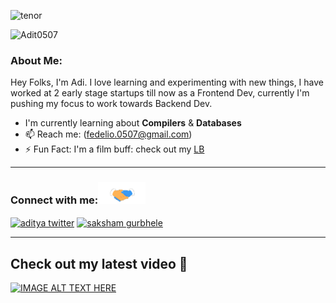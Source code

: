 ![tenor](https://github.com/Adit0507/Adit0507/assets/78037846/5657cf36-8846-4335-bc1b-c86c9783a265)

<p align="left"> <img src="https://komarev.com/ghpvc/?username=Adit0507&label=Profile%20views&color=0e75b6&style=flat" alt="Adit0507" /> </p>

<h3 align="left">About Me:</h3>
<p>Hey Folks, I'm Adi. I love learning and experimenting with new things, I have worked at 2 early stage startups till now as a Frontend Dev, currently I'm pushing my focus to work towards Backend Dev.</p>

- I'm currently learning about **Compilers** & **Databases**
- 📫 Reach me: (fedelio.0507@gmail.com)
- ⚡ Fun Fact: I'm a film buff: check out my <a href= "https://letterboxd.com/fedelio/" target="_blank">LB</a> 
------------
<h3>Connect with me:<img src="https://github.com/sakshamgurbhele/sakshamgurbhele/blob/main/Images/Handshake.gif" height="35"></h3>

<p>
<a href="https://twitter.com/AditKSingh" target="_blank"><img align="center" src="https://github.com/TheDudeThatCode/TheDudeThatCode/blob/master/Assets/Twitter.svg" alt="aditya twitter" height="30" width="40" /></a>
<a href="https://www.linkedin.com/in/aditya-kumar-singh-87b0a3208/" target="_blank"><img align="center" src="https://github.com/TheDudeThatCode/TheDudeThatCode/blob/master/Assets/Linkedin.svg" alt="saksham gurbhele" height="30" width="40" /></a>


 -------------------
 ## Check out my latest video 🚀
 [![IMAGE ALT TEXT HERE](https://img.youtube.com/vi/p2EgI6TIJxE/0.jpg)](https://www.youtube.com/watch?v=p2EgI6TIJxE)
 </div>
  

